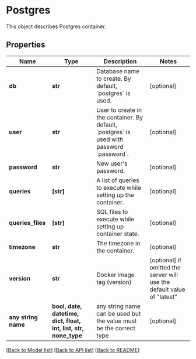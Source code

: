 # Postgres

This object describes Postgres container. 

## Properties
Name | Type | Description | Notes
------------ | ------------- | ------------- | -------------
**db** | **str** | Database name to create. By default, &#x60;postgres&#x60; is used. | [optional] 
**user** | **str** | User to create in the container. By default, &#x60;postgres&#x60; is used with password &#x60;password&#x60;.  | [optional] 
**password** | **str** | New user&#39;s password. | [optional] 
**queries** | **[str]** | A list of queries to execute while setting up the container.  | [optional] 
**queries_files** | **[str]** | SQL files to execute while setting up container state. | [optional] 
**timezone** | **str** | The timezone in the container. | [optional] 
**version** | **str** | Docker image tag (version) | [optional]  if omitted the server will use the default value of "latest"
**any string name** | **bool, date, datetime, dict, float, int, list, str, none_type** | any string name can be used but the value must be the correct type | [optional]

[[Back to Model list]](../README.md#documentation-for-models) [[Back to API list]](../README.md#documentation-for-api-endpoints) [[Back to README]](../README.md)


